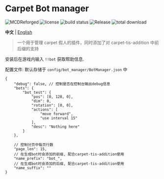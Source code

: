 # Carpet Bot manager

![MCDReforged](https://img.shields.io/badge/dynamic/json?label=MCDReforged&query=dependencies.mcdreforged&url=https%3A%2F%2Fraw.githubusercontent.com%2FFAS-Server%2FCarpetBotManager%2Fmaster%2Fmcdreforged.plugin.json&style=plastic) ![license](https://img.shields.io/github/license/FAS-Server/CarpetBotManager) ![build status](https://img.shields.io/github/workflow/status/FAS-Server/CarpetBotManager/CI%20for%20MCDR%20Plugin?label=build&style=plastic) ![Release](https://img.shields.io/github/v/release/FAS-Server/CarpetBotManager?style=plastic) ![total download](https://img.shields.io/github/downloads/FAS-Server/CarpetBotManager/total?label=total%20download&style=plastic)

**中文** | [English](./README_EN.md)

> 一个用于管理 carpet 假人的插件，同时添加了对 carpet-tis-addition 中前后缀的支持

安装后在游戏内输入 `!!bot` 获取帮助信息.

配置文件: 默认存储于 `config/bot_manager/BotManager.json` 中
```json5
{
    "debug": false, // 控制是否在控制台输出debug信息
    "bots": {
        "bot_test": {
            "pos": [0, 128, 0],
            "dim": 0,
            "rotation": [0, 0],
            "actions": [
                "move forward",
                "use interval 15"
            ],
            "desc": "Nothing here"
        }
    },
  
    // 控制分页中每页行数
    "page_len": 15,
    // 在生成bot时会添加的前缀, 配合carpet-tis-addition使用
    "name_prefix": "bot_",
    // 在生成bot时会添加的后缀, 配合carpet-tis-addition使用
    "name_suffix": ""
}
```
